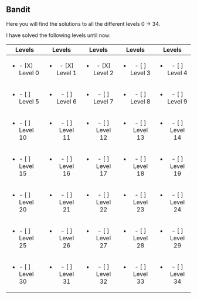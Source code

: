 ## Bandit 

Here you will find the solutions to all the different levels 0 &#8594; 34. 

I have solved the following levels until now:

| Levels        | Levels        | Levels        | Levels        | Levels        |
| ------------- |:-------------:|:-------------:|:-------------:|:-------------:|
| <ul><li>- [X] Level 0</li>| <ul><li>- [X] Level 1</li> | <ul><li>- [X] Level 2</li>| <ul><li>- [ ] Level 3</li>| <ul><li>- [ ] Level 4</li>|
| <ul><li>- [ ] Level 5</li>| <ul><li>- [ ] Level 6</li> | <ul><li>- [ ] Level 7</li>| <ul><li>- [ ] Level 8</li>| <ul><li>- [ ] Level 9</li>|
| <ul><li>- [ ] Level 10</li>| <ul><li>- [ ] Level 11</li> | <ul><li>- [ ] Level 12</li>| <ul><li>- [ ] Level 13</li>| <ul><li>- [ ] Level 14</li>|
| <ul><li>- [ ] Level 15</li>| <ul><li>- [ ] Level 16</li> | <ul><li>- [ ] Level 17</li>| <ul><li>- [ ] Level 18</li>| <ul><li>- [ ] Level 19</li>|
| <ul><li>- [ ] Level 20</li>| <ul><li>- [ ] Level 21</li> | <ul><li>- [ ] Level 22</li>| <ul><li>- [ ] Level 23</li>| <ul><li>- [ ] Level 24</li>|
| <ul><li>- [ ] Level 25</li>| <ul><li>- [ ] Level 26</li> | <ul><li>- [ ] Level 27</li>| <ul><li>- [ ] Level 28</li>| <ul><li>- [ ] Level 29</li>|
| <ul><li>- [ ] Level 30</li>| <ul><li>- [ ] Level 31</li> | <ul><li>- [ ] Level 32</li>| <ul><li>- [ ] Level 33</li>| <ul><li>- [ ] Level 34</li>|
